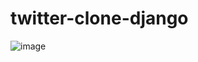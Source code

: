 # twitter-clone-django

<!-- ![image](https://github.com/vikascod/twitter-clone-django/assets/102589808/edd9b024-dbd2-4233-95b5-de9d2e85f991) -->

![image](https://github.com/vikascod/twitter-clone-django/assets/102589808/cf3dc6ac-d90d-45ec-a040-783f1f095676)
